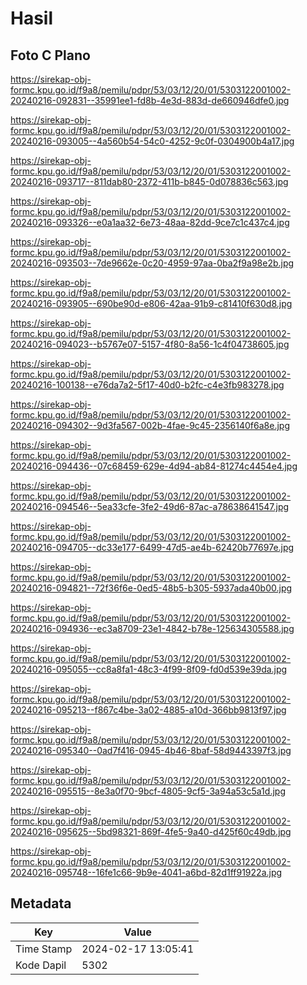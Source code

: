 # Hasil

## Foto C Plano

https://sirekap-obj-formc.kpu.go.id/f9a8/pemilu/pdpr/53/03/12/20/01/5303122001002-20240216-092831--35991ee1-fd8b-4e3d-883d-de660946dfe0.jpg

https://sirekap-obj-formc.kpu.go.id/f9a8/pemilu/pdpr/53/03/12/20/01/5303122001002-20240216-093005--4a560b54-54c0-4252-9c0f-0304900b4a17.jpg

https://sirekap-obj-formc.kpu.go.id/f9a8/pemilu/pdpr/53/03/12/20/01/5303122001002-20240216-093717--811dab80-2372-411b-b845-0d078836c563.jpg

https://sirekap-obj-formc.kpu.go.id/f9a8/pemilu/pdpr/53/03/12/20/01/5303122001002-20240216-093326--e0a1aa32-6e73-48aa-82dd-9ce7c1c437c4.jpg

https://sirekap-obj-formc.kpu.go.id/f9a8/pemilu/pdpr/53/03/12/20/01/5303122001002-20240216-093503--7de9662e-0c20-4959-97aa-0ba2f9a98e2b.jpg

https://sirekap-obj-formc.kpu.go.id/f9a8/pemilu/pdpr/53/03/12/20/01/5303122001002-20240216-093905--690be90d-e806-42aa-91b9-c81410f630d8.jpg

https://sirekap-obj-formc.kpu.go.id/f9a8/pemilu/pdpr/53/03/12/20/01/5303122001002-20240216-094023--b5767e07-5157-4f80-8a56-1c4f04738605.jpg

https://sirekap-obj-formc.kpu.go.id/f9a8/pemilu/pdpr/53/03/12/20/01/5303122001002-20240216-100138--e76da7a2-5f17-40d0-b2fc-c4e3fb983278.jpg

https://sirekap-obj-formc.kpu.go.id/f9a8/pemilu/pdpr/53/03/12/20/01/5303122001002-20240216-094302--9d3fa567-002b-4fae-9c45-2356140f6a8e.jpg

https://sirekap-obj-formc.kpu.go.id/f9a8/pemilu/pdpr/53/03/12/20/01/5303122001002-20240216-094436--07c68459-629e-4d94-ab84-81274c4454e4.jpg

https://sirekap-obj-formc.kpu.go.id/f9a8/pemilu/pdpr/53/03/12/20/01/5303122001002-20240216-094546--5ea33cfe-3fe2-49d6-87ac-a78638641547.jpg

https://sirekap-obj-formc.kpu.go.id/f9a8/pemilu/pdpr/53/03/12/20/01/5303122001002-20240216-094705--dc33e177-6499-47d5-ae4b-62420b77697e.jpg

https://sirekap-obj-formc.kpu.go.id/f9a8/pemilu/pdpr/53/03/12/20/01/5303122001002-20240216-094821--72f36f6e-0ed5-48b5-b305-5937ada40b00.jpg

https://sirekap-obj-formc.kpu.go.id/f9a8/pemilu/pdpr/53/03/12/20/01/5303122001002-20240216-094936--ec3a8709-23e1-4842-b78e-125634305588.jpg

https://sirekap-obj-formc.kpu.go.id/f9a8/pemilu/pdpr/53/03/12/20/01/5303122001002-20240216-095055--cc8a8fa1-48c3-4f99-8f09-fd0d539e39da.jpg

https://sirekap-obj-formc.kpu.go.id/f9a8/pemilu/pdpr/53/03/12/20/01/5303122001002-20240216-095213--f867c4be-3a02-4885-a10d-366bb9813f97.jpg

https://sirekap-obj-formc.kpu.go.id/f9a8/pemilu/pdpr/53/03/12/20/01/5303122001002-20240216-095340--0ad7f416-0945-4b46-8baf-58d9443397f3.jpg

https://sirekap-obj-formc.kpu.go.id/f9a8/pemilu/pdpr/53/03/12/20/01/5303122001002-20240216-095515--8e3a0f70-9bcf-4805-9cf5-3a94a53c5a1d.jpg

https://sirekap-obj-formc.kpu.go.id/f9a8/pemilu/pdpr/53/03/12/20/01/5303122001002-20240216-095625--5bd98321-869f-4fe5-9a40-d425f60c49db.jpg

https://sirekap-obj-formc.kpu.go.id/f9a8/pemilu/pdpr/53/03/12/20/01/5303122001002-20240216-095748--16fe1c66-9b9e-4041-a6bd-82d1ff91922a.jpg


## Metadata

| Key        | Value               |
| ---------- | ------------------- |
| Time Stamp | 2024-02-17 13:05:41 |
| Kode Dapil | 5302                |



